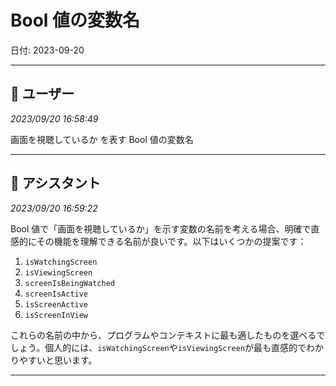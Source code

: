 # Bool 値の変数名

日付: 2023-09-20

---

## 👤 ユーザー
*2023/09/20 16:58:49*

画面を視聴しているか を表す Bool 値の変数名

---

## 🤖 アシスタント
*2023/09/20 16:59:22*

Bool 値で「画面を視聴しているか」を示す変数の名前を考える場合、明確で直感的にその機能を理解できる名前が良いです。以下はいくつかの提案です：

1. `isWatchingScreen`
2. `isViewingScreen`
3. `screenIsBeingWatched`
4. `screenIsActive`
5. `isScreenActive`
6. `isScreenInView`

これらの名前の中から、プログラムやコンテキストに最も適したものを選べるでしょう。個人的には、`isWatchingScreen`や`isViewingScreen`が最も直感的でわかりやすいと思います。

---
